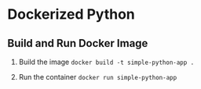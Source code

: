 # Dockerized Python

## Build and Run Docker Image
1. Build the image
`docker build -t simple-python-app .`

2. Run the container
`docker run simple-python-app`
